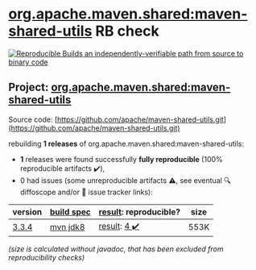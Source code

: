 [org.apache.maven.shared:maven-shared-utils](https://central.sonatype.com/artifact/org.apache.maven.shared/maven-shared-utils/versions) RB check
=======

[![Reproducible Builds](https://reproducible-builds.org/images/logos/rb.svg) an independently-verifiable path from source to binary code](https://reproducible-builds.org/)

## Project: [org.apache.maven.shared:maven-shared-utils](https://central.sonatype.com/artifact/org.apache.maven.shared/maven-shared-utils/versions)

Source code: [https://github.com/apache/maven-shared-utils.git](https://github.com/apache/maven-shared-utils.git)

rebuilding **1 releases** of org.apache.maven.shared:maven-shared-utils:
- **1** releases were found successfully **fully reproducible** (100% reproducible artifacts :heavy_check_mark:),
- 0 had issues (some unreproducible artifacts :warning:, see eventual :mag: diffoscope and/or :memo: issue tracker links):

| version | [build spec](/BUILDSPEC.md) | [result](https://reproducible-builds.org/docs/jvm/): reproducible? | size |
| -- | --------- | ------ | -- |
| [3.3.4](https://search.maven.org/artifact/org.apache.maven.shared/maven-shared-utils/3.3.4/pom) | [mvn jdk8](maven-shared-utils-3.3.4.buildspec) | [result](maven-shared-utils-3.3.4.buildinfo): [4 :heavy_check_mark: ](maven-shared-utils-3.3.4.buildcompare) | 553K |

<i>(size is calculated without javadoc, that has been excluded from reproducibility checks)</i>
